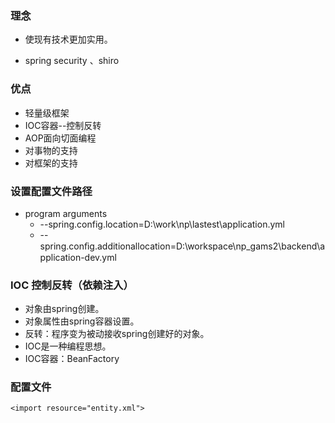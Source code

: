 ### 理念

- 使现有技术更加实用。

- spring security 、shiro

### 优点

- 轻量级框架
- IOC容器--控制反转
- AOP面向切面编程
- 对事物的支持
- 对框架的支持

### 设置配置文件路径

- program arguments
  - --spring.config.location=D:\work\np\lastest\application.yml
  - --spring.conﬁg.additionallocation=D:\workspace\np_gams2\backend\application-dev.yml

### IOC 控制反转（依赖注入）

- 对象由spring创建。
- 对象属性由spring容器设置。
- 反转：程序变为被动接收spring创建好的对象。
- IOC是一种编程思想。
- IOC容器：BeanFactory

### 配置文件

```
<import resource="entity.xml">
```

